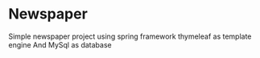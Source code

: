 # Newspaper
Simple newspaper project using spring framework thymeleaf as template engine And MySql  as database
